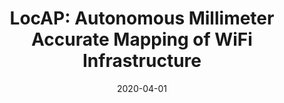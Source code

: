 ---
title: "LocAP: Autonomous Millimeter Accurate Mapping of WiFi Infrastructure"
collection: publications
permalink: /publication/2020-04-01-LocAP-Autonomous-Millimeter-Accurate-Mapping-of-WiFi-Infrastructure
excerpt: '7 cites: https://scholar.google.com/scholar?oi=bibs\&amp;hl=en\&amp;cites=966029656364373257'
date: 2020-04-01
venue: '17th USENIX Symposium on Networked Systems Design and Implementation'
link: 'https://doi.org/10.1145/2486001'
paperurl: '/files/papers/locap.pdf'
citation: ' Roshan Ayyalasomayajula,  Aditya Arun,  Chenfeng Wu,  Shrivatsan Rajagopalan,  Ish Jain,  Dinesh Bharadia, '
---